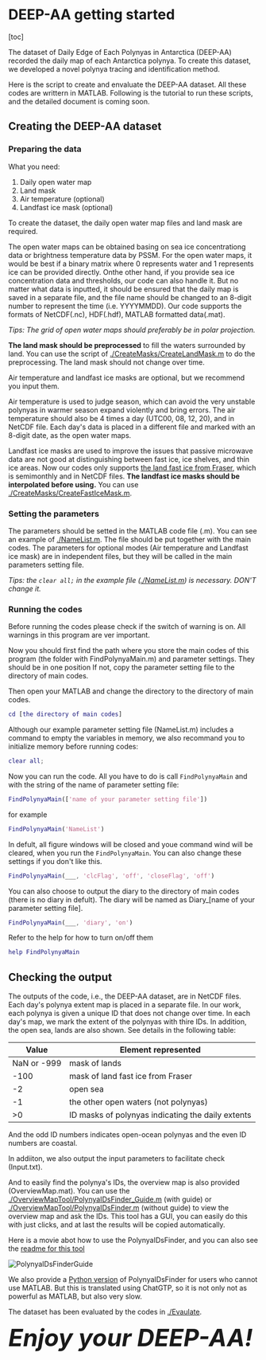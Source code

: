 # DEEP-AA getting started

[toc]

The dataset of Daily Edge of Each Polynyas in Antarctica (DEEP-AA) recorded the daily map of each Antarctica polynya. To create this dataset, we developed a novel polynya tracing and identification method. 

Here is the script to create and envaluate the DEEP-AA dataset. All these codes are writtern in MATLAB. Following is the tutorial to run these scripts, and the detailed document is coming soon.

## Creating the DEEP-AA dataset

### Preparing the data

What you need:

1. Daily open water map
2. Land mask
3. Air temperature (optional)
4. Landfast ice mask (optional)

To create the dataset, the daily open water map files and land mask are required. 

The open water maps can be obtained basing on sea ice concentrationg data or brightness temperature data by PSSM.
For the open water maps, it would be best if a binary matrix where 0 represents water and 1 represents ice can be provided directly. Onthe other hand, if you provide sea ice concentration data and thresholds, our code can also handle it.
But no matter what data is inputted, it should be ensured that the daily map is saved in a separate file, and the file name should be changed to an 8-digit number to represent the time (i.e. YYYYMMDD).
Our code supports the formats of NetCDF(.nc), HDF(.hdf), MATLAB formatted data(.mat).

*Tips: The grid of open water maps should preferably be in polar projection.*

**The land mask should be preprocessed** to fill the waters surrounded by land. You can use the script of [./CreateMasks/CreateLandMask.m](https://github.com/Mou-si/DEEP/blob/main/CreateMasks/CreateLandMask.m) to do the preprocessing.
The land mask should not change over time.

Air temperature and landfast ice masks are optional, but we recommend you input them.

Air temperature is used to judge season, which can avoid the very unstable polynyas in warmer season expand violently and bring errors.
The air temperature should also be 4 times a day (UTC00, 08, 12, 20), and in NetCDF file.
Each day's data is placed in a different file and marked with an 8-digit date, as the open water maps.

Landfast ice masks are used to improve the issues that passive microwave data are not good at distinguishing between fast ice, ice shelves, and thin ice areas.
Now our codes only supports [the land fast ice from Fraser](https://data.aad.gov.au/metadata/AAS_4116_Fraser_fastice_circumantarctic), which is semimonthly and in NetCDF files.
**The landfast ice masks should be interpolated before using.** You can use [./CreateMasks/CreateFastIceMask.m](https://github.com/Mou-si/DEEP/blob/main/CreateMasks/CreateFastIceMask.m).

### Setting the parameters

The parameters should be setted in the MATLAB code file (.m). You can see an example of [./NameList.m](https://github.com/Mou-si/DEEP/blob/main/NameList.m).
The file should be put together with the main codes.
The parameters for optional modes (Air temperature and Landfast ice mask) are in independent files, but they will be called in the main parameters setting file.

*Tips: the `clear all;` in the example file ([./NameList.m](https://github.com/Mou-si/DEEP/blob/main/NameList.m)) is necessary. DON'T change it.*

### Running the codes

Before running the codes please check if the switch of warning is on. All warnings in this program are ver important.

Now you should first find the path where you store the main codes of this program (the folder with FindPolynyaMain.m) and parameter settings. They should be in one position
If not, copy the parameter setting file to the directory of main codes.

Then open your MATLAB and change the directory to the directory of main codes.

``` MATLAB
cd [the directory of main codes]
```

Although our example parameter setting file (NameList.m) includes a command to empty the variables in memory, we also recommand you to initialize memory before running codes:
``` MATLAB
clear all;
```

Now you can run the code. All you have to do is call `FindPolynyaMain` and with the string of the name of parameter setting file:
``` MATLAB
FindPolynyaMain(['name of your parameter setting file'])
```
for example
``` MATLAB
FindPolynyaMain('NameList')
```

In defult, all figure windows will be closed and youe command wind will be cleared, when you run the `FindPolynyaMain`.
You can also change these settings if you don't like this.
``` MATLAB
FindPolynyaMain(___, 'clcFlag', 'off', 'closeFlag', 'off')
```

You can also choose to output the diary to the directory of main codes (there is no diary in defult). The diary will be named as Diary_[name of your parameter setting file].
``` MATLAB
FindPolynyaMain(___, 'diary', 'on')
```

Refer to the help for how to turn on/off them
``` MATLAB
help FindPolynyaMain
```

## Checking the output

The outputs of the code, i.e., the DEEP-AA dataset, are in NetCDF files. Each day's polynya extent map is placed in a separate file.
In our work, each polynya is given a unique ID that does not change over time. In each day's map, we mark the extent of the polynyas with thire IDs. In addition, the open sea, lands are also shown.
See details in the following table:

|Value|Element represented|
|---|---|
|NaN or -999|mask of lands|
|-100|mask of land fast ice from Fraser|
|-2|open sea|
|-1|the other open waters (not polynyas)|
|>0|ID masks of polynyas indicating the daily extents|

And the odd ID numbers indicates open-ocean polynyas and the even ID numbers are coastal.

In addiiton, we also output the input parameters to facilitate check (Input.txt).

And to easily find the polynya's IDs, the overview map is also provided (OverviewMap.mat). You can use the [./OverviewMapTool/PolynyaIDsFinder_Guide.m](https://github.com/Mou-si/DEEP/blob/main/OverviewMapTool/PolynyaIDsFinder_Guide.m) (with guide) or [./OverviewMapTool/PolynyaIDsFinder.m](https://github.com/Mou-si/DEEP/blob/main/OverviewMapTool/PolynyaIDsFinder.m) (without guide) to view the overview map and ask the IDs.
This tool has a GUI, you can easily do this with just clicks, and at last the results will be copied automatically.

Here is a movie abot how to use the PolynyaIDsFinder, and you can also see the [readme for this tool](https://github.com/Mou-si/DEEP/blob/main/OverviewMapTool/readme)

![PolynyaIDsFinderGuide](https://github.com/Mou-si/DEEP/blob/main/OverviewMapTool/PolynyaIDsFinderGuide.gif)

We also provide a [Python version](https://github.com/Mou-si/DEEP/blob/main/OverviewMapTool/PolynyaIDsFinder.py) of PolynyaIDsFinder for users who cannot use MATLAB. 
But this is translated using ChatGTP, so it is not only not as powerful as MATLAB, but also very slow.

The dataset has been evaluated by the codes in [./Evaulate](https://github.com/Mou-si/DEEP/tree/main/Evaluate).

<font size=7>_**Enjoy your DEEP-AA!**_</font>